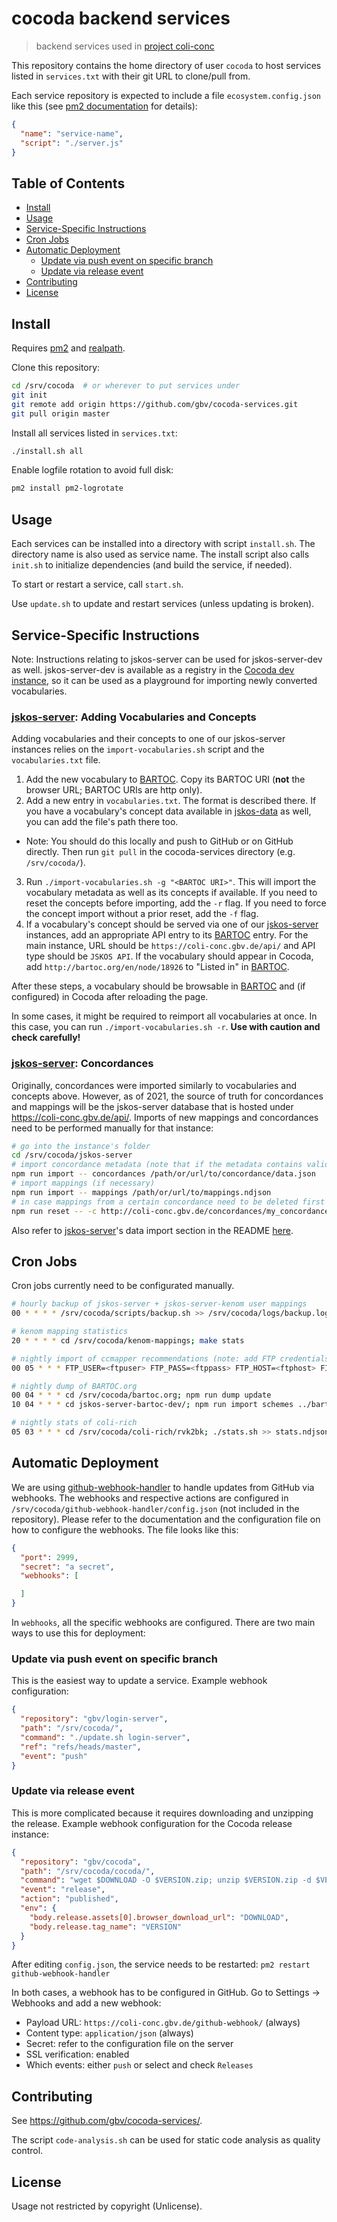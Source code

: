 # cocoda backend services

> backend services used in [project coli-conc](https://coli-conc.gbv.de/)

This repository contains the home directory of user `cocoda` to host services
listed in `services.txt` with their git URL to clone/pull from.

Each service repository is expected to include a file `ecosystem.config.json`
like this (see [pm2 documentation] for details):

```json
{
  "name": "service-name",
  "script": "./server.js"
}
```

[pm2 documentation]: http://pm2.keymetrics.io/docs/usage/application-declaration/

## Table of Contents <!-- omit in toc -->

- [Install](#install)
- [Usage](#usage)
- [Service-Specific Instructions](#service-specific-instructions)
- [Cron Jobs](#cron-jobs)
- [Automatic Deployment](#automatic-deployment)
  - [Update via push event on specific branch](#update-via-push-event-on-specific-branch)
  - [Update via release event](#update-via-release-event)
- [Contributing](#contributing)
- [License](#license)

## Install

Requires [pm2](http://pm2.keymetrics.io/) and [realpath](http://man7.org/linux/man-pages/man1/realpath.1.html).

Clone this repository:

```bash
cd /srv/cocoda  # or wherever to put services under
git init
git remote add origin https://github.com/gbv/cocoda-services.git
git pull origin master
```

Install all services listed in `services.txt`:

```bash
./install.sh all
```

Enable logfile rotation to avoid full disk:

```bash
pm2 install pm2-logrotate
```

## Usage

Each services can be installed into a directory with script `install.sh`.
The directory name is also used as service name. The install script also
calls `init.sh` to initialize dependencies (and build the service, if needed).

To start or restart a service, call `start.sh`.

Use `update.sh` to update and restart services (unless updating is broken).

## Service-Specific Instructions

[jskos-server]: https://github.com/gbv/jskos-server
[jskos-data]: https://github.com/gbv/jskos-data
[BARTOC]: https://bartoc.org

Note: Instructions relating to jskos-server can be used for jskos-server-dev as well. jskos-server-dev is available as a registry in the [Cocoda dev instance](https://coli-conc.gbv.de/cocoda/dev/), so it can be used as a playground for importing newly converted vocabularies.

### [jskos-server]: Adding Vocabularies and Concepts <!-- omit in toc -->

Adding vocabularies and their concepts to one of our jskos-server instances relies on the `import-vocabularies.sh` script and the `vocabularies.txt` file.

1. Add the new vocabulary to [BARTOC]. Copy its BARTOC URI (**not** the browser URL; BARTOC URIs are http only).
2. Add a new entry in `vocabularies.txt`. The format is described there. If you have a vocabulary's concept data available in [jskos-data] as well, you can add the file's path there too.
  - Note: You should do this locally and push to GitHub or on GitHub directly. Then run `git pull` in the cocoda-services directory (e.g. `/srv/cocoda/`).
3. Run `./import-vocabularies.sh -g "<BARTOC URI>"`. This will import the vocabulary metadata as well as its concepts if available. If you need to reset the concepts before importing, add the `-r` flag. If you need to force the concept import without a prior reset, add the `-f` flag.
4. If a vocabulary's concept should be served via one of our [jskos-server] instances, add an appropriate API entry to its [BARTOC] entry. For the main instance, URL should be `https://coli-conc.gbv.de/api/` and API type should be `JSKOS API`. If the vocabulary should appear in Cocoda, add `http://bartoc.org/en/node/18926` to "Listed in" in [BARTOC].

After these steps, a vocabulary should be browsable in [BARTOC] and (if configured) in Cocoda after reloading the page.

In some cases, it might be required to reimport all vocabularies at once. In this case, you can run `./import-vocabularies.sh -r`. **Use with caution and check carefully!**

### [jskos-server]: Concordances <!-- omit in toc -->

Originally, concordances were imported similarly to vocabularies and concepts above. However, as of 2021, the source of truth for concordances and mappings will be the jskos-server database that is hosted under https://coli-conc.gbv.de/api/. Imports of new mappings and concordances need to be performed manually for that instance:

```bash
# go into the instance's folder
cd /srv/cocoda/jskos-server
# import concordance metadata (note that if the metadata contains valid distribution data for the mappings, the mappings will also be imported in this step!)
npm run import -- concordances /path/or/url/to/concordance/data.json
# import mappings (if necessary)
npm run import -- mappings /path/or/url/to/mappings.ndjson
# in case mappings from a certain concordance need to be deleted first (note that only the mappings, not the metadata, is removed, and that it will ask for confirmation; to delete the metadata as well, remove the `-c` from the command)
npm run reset -- -c http://coli-conc.gbv.de/concordances/my_concordance
```

Also refer to [jskos-server]'s data import section in the README [here](https://github.com/gbv/jskos-server#data-import).

## Cron Jobs
Cron jobs currently need to be configurated manually.

```bash
# hourly backup of jskos-server + jskos-server-kenom user mappings
00 * * * * /srv/cocoda/scripts/backup.sh >> /srv/cocoda/logs/backup.log

# kenom mapping statistics
20 * * * * cd /srv/cocoda/kenom-mappings; make stats

# nightly import of ccmapper recommendations (note: add FTP credentials!)
00 05 * * * FTP_USER=<ftpuser> FTP_PASS=<ftppass> FTP_HOST=<ftphost> FILE=generated SERVER_PATH=/srv/cocoda/jskos-server-ccmapper SERVER_RESET=yes /srv/cocoda/scripts/jskos-server-ccmapper/import.sh  mappings > /srv/cocoda/logs/jskos-server-ccmapper_mappings.log

# nightly dump of BARTOC.org
00 04 * * * cd /srv/cocoda/bartoc.org; npm run dump update
10 04 * * * cd jskos-server-bartoc-dev/; npm run import schemes ../bartoc.org/data/dumps/latest.ndjson

# nightly stats of coli-rich
05 03 * * * cd /srv/cocoda/coli-rich/rvk2bk; ./stats.sh >> stats.ndjson
```

## Automatic Deployment
We are using [github-webhook-handler](https://github.com/gbv/github-webhook-handler) to handle updates from GitHub via webhooks. The webhooks and respective actions are configured in `/srv/cocoda/github-webhook-handler/config.json` (not included in the repository). Please refer to the documentation and the configuration file on how to configure the webhooks. The file looks like this:

```json
{
  "port": 2999,
  "secret": "a secret",
  "webhooks": [

  ]
}
```

In `webhooks`, all the specific webhooks are configured. There are two main ways to use this for deployment:

### Update via push event on specific branch
This is the easiest way to update a service. Example webhook configuration:

```json
{
  "repository": "gbv/login-server",
  "path": "/srv/cocoda/",
  "command": "./update.sh login-server",
  "ref": "refs/heads/master",
  "event": "push"
}
```

### Update via release event
This is more complicated because it requires downloading and unzipping the release. Example webhook configuration for the Cocoda release instance:

```json
{
  "repository": "gbv/cocoda",
  "path": "/srv/cocoda/cocoda/",
  "command": "wget $DOWNLOAD -O $VERSION.zip; unzip $VERSION.zip -d $VERSION-temp; mv $VERSION-temp/cocoda/ $VERSION; rm $VERSION.zip; rm -r $VERSION-temp; cp app/cocoda.json $VERSION/cocoda.json; rm app; ln -sf $VERSION app; ./updateBuilds.sh",
  "event": "release",
  "action": "published",
  "env": {
    "body.release.assets[0].browser_download_url": "DOWNLOAD",
    "body.release.tag_name": "VERSION"
  }
}
```

After editing `config.json`, the service needs to be restarted: `pm2 restart github-webhook-handler`

In both cases, a webhook has to be configured in GitHub. Go to Settings -> Webhooks and add a new webhook:

- Payload URL: `https://coli-conc.gbv.de/github-webhook/` (always)
- Content type: `application/json` (always)
- Secret: refer to the configuration file on the server
- SSL verification: enabled
- Which events: either `push` or select and check `Releases`

## Contributing

See <https://github.com/gbv/cocoda-services/>.

The script `code-analysis.sh` can be used for static code analysis as quality control.

## License

Usage not restricted by copyright (Unlicense).
